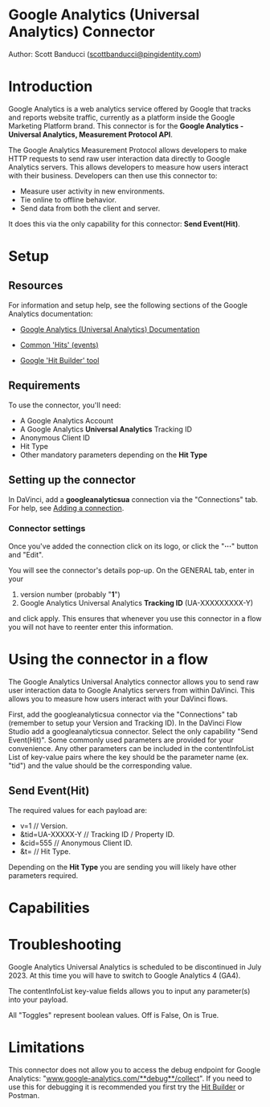 
# Google Analytics (Universal Analytics) Connector
  

Author: Scott Banducci (scottbanducci@pingidentity.com)


# Introduction

Google Analytics is a web analytics service offered by Google that tracks and reports website traffic, currently as a platform inside the Google Marketing Platform brand. This connector is for the **Google Analytics - Universal Analytics, Measurement Protocol API**. 

The Google Analytics Measurement Protocol allows developers to make HTTP requests to send raw user interaction data directly to Google Analytics servers. This allows developers to measure how users interact with their business. Developers can then use this connector  to:
-   Measure user activity in new environments.
-   Tie online to offline behavior.
-   Send data from both the client and server.

It does this via the only capability for this connector: **Send Event(Hit)**. 
# Setup


## Resources

For information and setup help, see the following sections of the Google Analytics documentation:

* [Google Analytics (Universal Analytics) Documentation](https://developers.google.com/analytics/devguides/collection/protocol/v1 " Overview for Google Analytics UA API Reference. Protocol Reference and Parameter Reference")

* [Common 'Hits' (events)](https://developers.google.com/analytics/devguides/collection/protocol/v1/devguide#commonhits "Documentation for common hit.")

* [Google 'Hit Builder' tool](https://ga-dev-tools.web.app/hit-builder/ "Hit builder tool to evaluate payload validity")


## Requirements


To use the connector, you'll need:

* A Google Analytics Account 
* A Google Analytics **Universal Analytics** Tracking ID
* Anonymous Client ID
* Hit Type
* Other mandatory parameters depending on the **Hit Type**

## Setting up the connector

  

In DaVinci, add a **googleanalyticsua** connection via the "Connections" tab. For help, see [Adding a connection](https://docs.google.com/document/d/1Sc9tD5tn9dl79qOWup0k3eKk5hrNVI8lZPAdm8loeiA/edit#).


### Connector settings
  

Once you've added the connection click on its logo, or click the "**·****·****·**"  button and "Edit".

You will see the connector's details pop-up. On the GENERAL tab, enter in your

1) version number (probably "**1**")
2) Google Analytics Universal Analytics **Tracking ID** (UA-XXXXXXXXX-Y)

and click apply. This ensures that whenever you use this connector in a flow you will not have to reenter enter this information.


# Using the connector in a flow


The Google Analytics Universal Analytics connector allows you to send raw user interaction data to Google Analytics servers from within DaVinci. This allows you to measure how users interact with your DaVinci flows.

First, add the googleanalyticsua connector via the "Connections" tab (remember to setup your Version and Tracking ID). In the DaVinci Flow Studio add a googleanalyticsua connector. Select the only capability "Send Event(Hit)".  Some commonly used parameters are provided for your convenience. Any other parameters can be included in the contentInfoList List of key-value pairs where the key should be the parameter name (ex. "tid") and the value should be the corresponding value.


## Send Event(Hit)

The required values for each payload are:

* v=1              // Version.
* &tid=UA-XXXXX-Y  // Tracking ID / Property ID.
* &cid=555         // Anonymous Client ID.
* &t=              // Hit Type.

Depending on the **Hit Type** you are sending you will likely have other parameters required.   


# Capabilities
  

# Troubleshooting

Google Analytics Universal Analytics is scheduled to be discontinued in July 2023. At this time you will have to switch to Google Analytics 4 (GA4).

The contentInfoList key-value fields allows you to input any parameter(s) into your payload. 

All "Toggles" represent boolean values. Off is False, On is True.

# Limitations

This connector does not allow you to access the debug endpoint for Google Analytics: "www.google-analytics.com/**debug**/collect". If you need to use this for debugging it is recommended you first try the [Hit Builder](https://ga-dev-tools.web.app/hit-builder/ "Hit builder tool to evaluate payload validity") or Postman.
